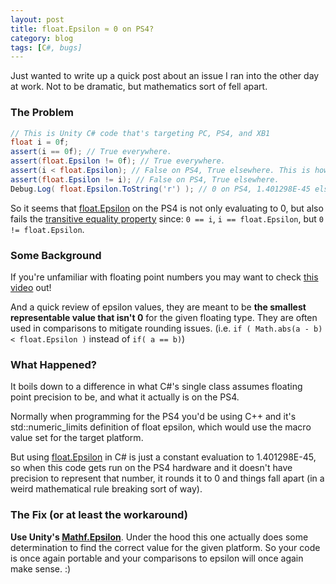 ```yaml
---
layout: post
title: float.Epsilon ≈ 0 on PS4?
category: blog
tags: [C#, bugs]
---
```


Just wanted to write up a quick post about an issue I ran into the other day at work. Not to be dramatic, but mathematics sort of fell apart.

### The Problem
```csharp
// This is Unity C# code that's targeting PC, PS4, and XB1
float i = 0f;
assert(i == 0f); // True everywhere.
assert(float.Epsilon != 0f); // True everywhere.
assert(i < float.Epsilon); // False on PS4, True elsewhere. This is how I found the problem.
assert(float.Epsilon != i); // False on PS4, True elsewhere.
Debug.Log( float.Epsilon.ToString('r') ); // 0 on PS4, 1.401298E-45 elsewhere.
```
So it seems that [float.Epsilon](https://msdn.microsoft.com/en-us/library/system.single.epsilon(v=vs.110).aspx) on the PS4 is not only evaluating to 0, but also fails the [transitive equality property](https://en.wikipedia.org/wiki/Equivalence_relation#Definition) since:
`0 == i`, `i == float.Epsilon`, but `0 != float.Epsilon`.

<!--break-->

### Some Background
If you're unfamiliar with floating point numbers you may want to check [this video](https://www.youtube.com/watch?v=PZRI1IfStY0) out!

And a quick review of epsilon values, they are meant to be **the smallest representable value that isn't 0** for the given floating type. They are often used in comparisons to mitigate rounding issues. (i.e. `if ( Math.abs(a - b) < float.Epsilon )` instead of `if( a == b)`)

### What Happened?
It boils down to a difference in what C#'s single class assumes floating point precision to be, and what it actually is on the PS4.

Normally when programming for the PS4 you'd be using C++ and it's std::numeric_limits definition of float epsilon, which would use the macro value set for the target platform.

But using [float.Epsilon](https://msdn.microsoft.com/en-us/library/system.single.epsilon(v=vs.110).aspx) in C# is just a constant evaluation to 1.401298E-45, so when this code gets run on the PS4 hardware and it doesn't have precision to represent that number, it rounds it to 0 and things fall apart (in a weird mathematical rule breaking sort of way).

### The Fix (or at least the workaround)
**Use Unity's [Mathf.Epsilon](https://docs.unity3d.com/ScriptReference/Mathf.Epsilon.html)**. Under the hood this one actually does some determination to find the correct value for the given platform. So your code is once again portable and your comparisons to epsilon will once again make sense. :)
